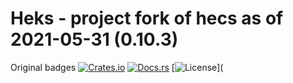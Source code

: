 # Heks - project fork of hecs as of 2021-05-31 (0.10.3)


Original badges
[![Crates.io](https://img.shields.io/crates/v/hecs.svg)](https://crates.io/crates/hecs)
[![Docs.rs](https://docs.rs/hecs/badge.svg)](https://docs.rs/hecs)
[![License](https://img.shields.io/crates/l/hecs.svg)](
